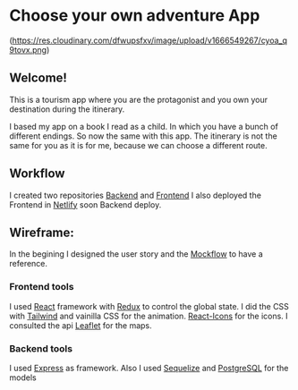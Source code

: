 # Choose your own adventure App

(https://res.cloudinary.com/dfwupsfxv/image/upload/v1666549267/cyoa_q9tovx.png)

## Welcome!

This is a tourism app where you are the protagonist and you own your destination during the itinerary.

I based my app on a book I read as a child. In which you have a bunch of different endings. So now the same with this app. The itinerary is not the same for you as it is for me, because we can choose a different route.

## Workflow

I created two repositories [Backend](https://github.com/elysdominguez2/chooseyourownadventure-back) and [Frontend](https://github.com/elysdominguez2/chooseyourownadventure-front)
I also deployed the Frontend in [Netlify](https://choose-your-own-adventure-app.netlify.app/) soon Backend deploy.

## Wireframe:

In the begining I designed the user story and the [Mockflow](https://wireframepro.mockflow.com/view/chooseyourownadventure) to have a reference.

### Frontend tools

I used [React](https://reactjs.org/) framework with [Redux](https://es.redux.js.org/) to control the global state. I did the CSS with [Tailwind](https://tailwindcss.com/) and vainilla CSS for the animation. [React-Icons](https://react-icons.github.io/react-icons/) for the icons. I consulted the api [Leaflet](https://react-leaflet.js.org/) for the maps.

### Backend tools

I used [Express](https://expressjs.com/es/) as framework. Also I used [Sequelize](https://sequelize.org/) and [PostgreSQL](https://www.postgresql.org/) for the models
